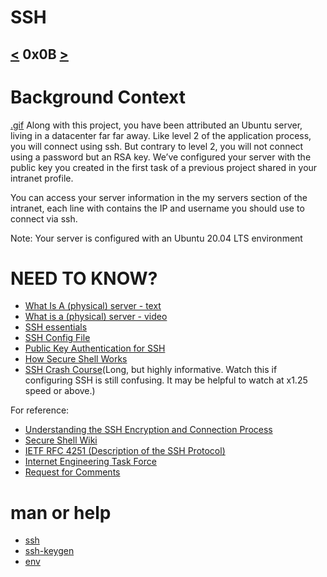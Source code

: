 # SSH
[<](https://github.com/TheeKingZa/alx-system_engineering-devops/tree/master/0x0A-configuration_management/README.md) 0x0B [>](https://github.com/TheeKingZa/alx-system_engineering-devops/blob/master/0x0C-web_server/README.md)
---

# Background Context
[.gif](https://s3.amazonaws.com/intranet-projects-files/holbertonschool-sysadmin_devops/244/zPVRKhPsUP5lK.gif)
Along with this project, you have been attributed an Ubuntu server, living in a datacenter far far away. Like level 2 of the application process, you will connect using ssh. But contrary to level 2, you will not connect using a password but an RSA key. We’ve configured your server with the public key you created in the first task of a previous project shared in your intranet profile.

You can access your server information in the my servers section of the intranet, each line with contains the IP and username you should use to connect via ssh.

Note: Your server is configured with an Ubuntu 20.04 LTS environment

# NEED TO KNOW?
  * [What Is A (physical) server - text](https://en.wikipedia.org/wiki/Server_%28computing%29#Hardware_requirement)
  * [What is a (physical) server - video](https://www.youtube.com/watch?v=B1ANfsDyjeA)
  * [SSH essentials](https://www.digitalocean.com/community/tutorials/ssh-essentials-working-with-ssh-servers-clients-and-keys)
  * [SSH Config File](https://www.ssh.com/academy/ssh/config)
  * [Public Key Authentication for SSH](https://www.ssh.com/academy/ssh/public-key-authentication)
  * [How Secure Shell Works](https://www.youtube.com/watch?v=ORcvSkgdA58)
  * [SSH Crash Course](https://www.youtube.com/watch?v=hQWRp-FdTpc)(Long, but highly informative. Watch this if configuring SSH is still confusing. It may be helpful to watch at x1.25 speed or above.)

For reference:
  * [Understanding the SSH Encryption and Connection Process](https://www.digitalocean.com/community/tutorials/understanding-the-ssh-encryption-and-connection-process)
  * [Secure Shell Wiki](https://en.wikipedia.org/wiki/Secure_Shell)
  * [IETF RFC 4251 (Description of the SSH Protocol)](https://www.ietf.org/rfc/rfc4251.txt)
  * [Internet Engineering Task Force](https://en.wikipedia.org/wiki/Internet_Engineering_Task_Force)
  * [Request for Comments](https://en.wikipedia.org/wiki/Request_for_Comments)

# man or help
  * [ssh](https://linux.die.net/man/1/ssh)
  * [ssh-keygen](https://linux.die.net/man/1/ssh-keygen)
  * [env](https://linux.die.net/man/1/env)

